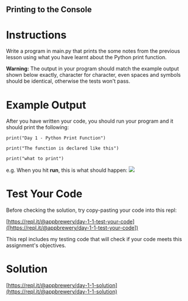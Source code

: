 ## Printing to the Console

# Instructions

Write a program in main.py that prints the some notes from the previous lesson using what you have learnt about the Python print function. 

**Warning:** The output in your program should match the example output shown below exactly, character for character, even spaces and symbols should be identical, otherwise the tests won't pass.

# Example Output

After you have written your code, you should run your program and it should print the following:

```
print("Day 1 - Python Print Function")
```

```
print("The function is declared like this")
```

```
print("what to print")
```

e.g. When you hit **run**, this is what should happen:
![](https://cdn.fs.teachablecdn.com/q89uzhvRTf6CZHLtxLm6)

# Test Your Code

Before checking the solution, try copy-pasting your code into this repl: 

[https://repl.it/@appbrewery/day-1-1-test-your-code]([https://repl.it/@appbrewery/day-1-1-test-your-code])

This repl includes my testing code that will check if your code meets this assignment's objectives. 


# Solution

[https://repl.it/@appbrewery/day-1-1-solution](https://repl.it/@appbrewery/day-1-1-solution)